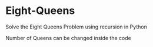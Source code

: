 # Eight-Queens
Solve the Eight Queens Problem using recursion in Python

Number of Queens can be changed inside the code
